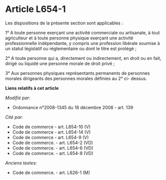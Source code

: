 # Article L654-1

Les dispositions de la présente section sont applicables :

1° A toute personne exerçant une activité commerciale ou artisanale, à tout agriculteur et à toute personne physique exerçant
une activité professionnelle indépendante, y compris une profession libérale soumise à un statut législatif ou réglementaire
ou dont le titre est protégé ;

2° A toute personne qui a, directement ou indirectement, en droit ou en fait, dirigé ou liquidé une personne morale de droit
privé ;

3° Aux personnes physiques représentants permanents de personnes morales dirigeants des personnes morales définies au 2° ci-
dessus.

**Liens relatifs à cet article**

_Modifié par_:

  - Ordonnance n°2008-1345 du 18 décembre 2008 - art. 139

_Cité par_:

  - Code de commerce - art. L654-10 (V)
  - Code de commerce - art. L654-14 (V)
  - Code de commerce - art. L654-9 (V)
  - Code de commerce. - art. L654-2 (VD)
  - Code de commerce. - art. L654-6 (VD)
  - Code de commerce. - art. L654-8 (VD)

_Anciens textes_:

  - Code de commerce. - art. L626-1 (M)
